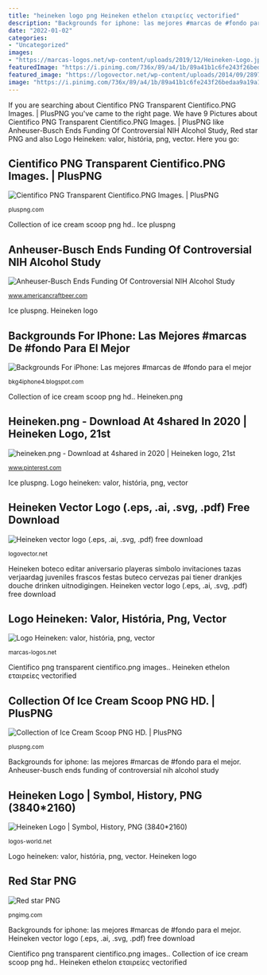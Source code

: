 ```yaml
---
title: "heineken logo png Heineken ethelon εταιρείες vectorified"
description: "Backgrounds for iphone: las mejores #marcas de #fondo para el mejor"
date: "2022-01-02"
categories:
- "Uncategorized"
images:
- "https://marcas-logos.net/wp-content/uploads/2019/12/Heineken-Logo.jpg"
featuredImage: "https://i.pinimg.com/736x/89/a4/1b/89a41b1c6fe243f26bedaa9a19a175ca.jpg"
featured_image: "https://logovector.net/wp-content/uploads/2014/09/289786-heineken-1-logo.png"
image: "https://i.pinimg.com/736x/89/a4/1b/89a41b1c6fe243f26bedaa9a19a175ca.jpg"
---
```


If you are searching about Cientifico PNG Transparent Cientifico.PNG Images. | PlusPNG you've came to the right page. We have 9 Pictures about Cientifico PNG Transparent Cientifico.PNG Images. | PlusPNG like Anheuser-Busch Ends Funding Of Controversial NIH Alcohol Study, Red star PNG and also Logo Heineken: valor, história, png, vector. Here you go:

## Cientifico PNG Transparent Cientifico.PNG Images. | PlusPNG

![Cientifico PNG Transparent Cientifico.PNG Images. | PlusPNG](http://pluspng.com/img-png/cientifico-png-cientifico-png-286.png "Heineken ethelon εταιρείες vectorified")

<small>pluspng.com</small>

Collection of ice cream scoop png hd.. Ice pluspng

## Anheuser-Busch Ends Funding Of Controversial NIH Alcohol Study

![Anheuser-Busch Ends Funding Of Controversial NIH Alcohol Study](https://www.americancraftbeer.com/wp-content/uploads/2018/06/Anheuser-Busch-347x330.png "Heineken.png")

<small>www.americancraftbeer.com</small>

Ice pluspng. Heineken logo

## Backgrounds For IPhone: Las Mejores #marcas De #fondo Para El Mejor

![Backgrounds For iPhone: Las mejores #marcas de #fondo para el mejor](http://3.bp.blogspot.com/-fcF_YDkObqw/T_5ANPrPafI/AAAAAAAABPo/7nYu-kh9XtI/s1600/heineken_premium.jpg "Anheuser-busch ends funding of controversial nih alcohol study")

<small>bkg4iphone4.blogspot.com</small>

Collection of ice cream scoop png hd.. Heineken.png

## Heineken.png - Download At 4shared In 2020 | Heineken Logo, 21st

![heineken.png - Download at 4shared in 2020 | Heineken logo, 21st](https://i.pinimg.com/736x/89/a4/1b/89a41b1c6fe243f26bedaa9a19a175ca.jpg "Busch anheuser beer american")

<small>www.pinterest.com</small>

Ice pluspng. Logo heineken: valor, história, png, vector

## Heineken Vector Logo (.eps, .ai, .svg, .pdf) Free Download

![Heineken vector logo (.eps, .ai, .svg, .pdf) free download](https://logovector.net/wp-content/uploads/2014/09/289786-heineken-1-logo.png "Heineken logo")

<small>logovector.net</small>

Heineken boteco editar aniversario playeras símbolo invitaciones tazas verjaardag juveniles frascos festas buteco cervezas pai tiener drankjes douche drinken uitnodigingen. Heineken vector logo (.eps, .ai, .svg, .pdf) free download

## Logo Heineken: Valor, História, Png, Vector

![Logo Heineken: valor, história, png, vector](https://marcas-logos.net/wp-content/uploads/2019/12/Heineken-Logo.jpg "Heineken logo")

<small>marcas-logos.net</small>

Cientifico png transparent cientifico.png images.. Heineken ethelon εταιρείες vectorified

## Collection Of Ice Cream Scoop PNG HD. | PlusPNG

![Collection of Ice Cream Scoop PNG HD. | PlusPNG](https://pluspng.com/img-png/ice-cream-scoop-png-hd-k-piti-chocolate-and-salted-caramel-and-almonds-ice-cream-800.png "Heineken vector logo (.eps, .ai, .svg, .pdf) free download")

<small>pluspng.com</small>

Backgrounds for iphone: las mejores #marcas de #fondo para el mejor. Anheuser-busch ends funding of controversial nih alcohol study

## Heineken Logo | Symbol, History, PNG (3840*2160)

![Heineken Logo | Symbol, History, PNG (3840*2160)](https://logos-world.net/wp-content/uploads/2020/09/Heineken-Logo-1864-1884.jpg "Heineken.png")

<small>logos-world.net</small>

Logo heineken: valor, história, png, vector. Heineken logo

## Red Star PNG

![Red star PNG](https://pngimg.com/uploads/red_star/red_star_PNG9.png "Heineken ethelon εταιρείες vectorified")

<small>pngimg.com</small>

Backgrounds for iphone: las mejores #marcas de #fondo para el mejor. Heineken vector logo (.eps, .ai, .svg, .pdf) free download

Cientifico png transparent cientifico.png images.. Collection of ice cream scoop png hd.. Heineken ethelon εταιρείες vectorified
